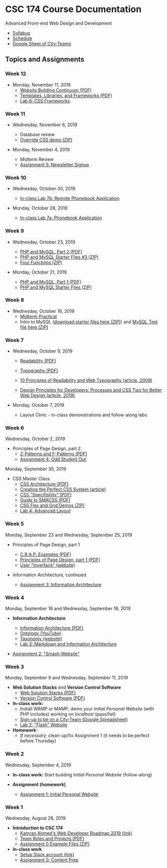 # CSC 174 Course Documentation
Advanced Front-end Web Design and Development

- [Syllabus](syllabus.md)
- [Schedule](schedule.md)
- [Google Sheet of City-Teams](https://docs.google.com/spreadsheets/d/1vkAjS8dGcFF_ByS9VRuI8sGagDNTyrp8JF43sN_mf4M/edit#gid=0)

## Topics and Assignments

### Week 12

- Monday, November 11, 2019
  - [Website Building Continuum (PDF)](16-templates-libraries-frameworks/website-building-continuum.pdf)
  - [Templates, Libraries, and Frameworks (PDF)](16-templates-libraries-frameworks/templates-libraries-frameworks.pdf)
  - [Lab 8: CSS Frameworks](lab08-css-frameworks/instructions.md)

### Week 11

- Wednesday, November 6, 2019
  - Database review
  - [Override CSS demo (ZIP)](16-templates-libraries-frameworks/bootstrap-demo.zip)

- Monday, November 4, 2019
  - Midterm Review
  - [Assignment 5: Newsletter Signup](assignment05-newsletter-signup/instructions.md)

### Week 10

- Wednesday, October 30, 2019
  - [In-class Lab 7b: Remote Phonebook Application](lab07b-remote-phonebook-application/instructions.md)

- Monday, October 28, 2019
  - [In-class Lab 7a: Phonebook Application](lab07a-phonebook-application/instructions.md)

### Week 9

- Wednesday, October 23, 2019
  - [PHP and MySQL, Part 2 (PDF)](15-php-mysql2/html-forms-and-databases.pdf)
  - [PHP and MySQL Starter Files #3 (ZIP)](15-php-mysql2/databases3.zip)
  - [Four Functions (ZIP)](15-php-mysql2/four-functions.zip)

- Monday, October 21, 2019
  - [PHP and MySQL, Part 1 (PDF)](14-php-mysql1/php-mysql.pdf)
  - [PHP and MySQL Starter Files (ZIP)](14-php-mysql1/php-mysql_starter-files.zip)

### Week 8

- Wednesday, October 16, 2019
  - [Midterm Practical](project-midterm/instructions.md)
  - Intro to MySQL ([download starter files here (ZIP)](13-mysql-intro/mysql-starter-files.zip)) and [MySQL Test file here (ZIP)](13-mysql-intro/testmysql.php.zip)

### Week 7

- Wednesday, October 9, 2019

  - [Readability (PDF)](12-readability-typography/readability.pdf)

  - [Typography (PDF)](12-readability-typography/typography.pdf)

  - [10 Principles of Readability and Web Typography (article, 2009)](https://www.smashingmagazine.com/2009/03/10-principles-for-readable-web-typography/)

  - [Design Principles for Developers: Processes and CSS Tips for Better Web Design (article, 2019)](https://css-tricks.com/design-principles-for-developers-processes-and-css-tips-for-better-web-design/)

- Monday, October 7, 2019
  - Layout Clinic - in-class demonstrations and follow-along labs

### Week 6

Wednesday, October 2, 2019

- Principles of Page Design, part 2
  - [Z-Patterns and F-Patterns (PDF)](10-principles-page-design2/z-patterns-and-f-patterns.pdf)
  - [Assignment 4: Odd Student Out](assignment04-odd-student-out/instructions.md)

Monday, September 30, 2019

- CSS Master Class
  - [CSS Architecture (PDF)](09-css-master-class/css-architecture.pdf)
  - [Creating the Perfect CSS System (article)](https://medium.com/gusto-design/creating-the-perfect-css-system-fa38f5bcdd9e)
  - [CSS "Specifishity" (PDF)](09-css-master-class/css-specifishity.pdf)
  - [Guide to SMACSS (PDF)](09-css-master-class/smacss-2012-08-21.pdf)
  - [CSS Flex and Grid Demos (ZIP)](09-css-master-class/flex-and-grid_demos.zip)
  - [Lab 4: Advanced Layout](lab04-advanced-layout/instructions.md)

### Week 5

Monday, September 23 and Wednesday, September 25, 2019

- Principles of Page Design, part 1
  - [C.R.A.P. Examples (PDF)](08-principles-page-design1/crap-examples.pdf)
  - [Principles of Page Design, part 1 (PDF)](08-principles-page-design1/principles-page-design1.pdf)
  - [User "Inyerface" (website)](https://userinyerface.com/)

- Information Architecture, continued
  - [Assignment 3: Information Architecture](assignment03-information-architecture/instructions.md)

### Week 4

Monday, September 16 and Wednesday, September 18, 2019

- **Information Architecture**
  - [Information Architecture (PDF)](06-information-architecture/information-architecture.pdf)
  - [Ontology (YouTube)](https://youtu.be/jfUPLuPL3Ho)
  - [Taxonomy (website)](https://www.beancreative.com/website-taxonomy-101-aka-the-art-and-science-of-classifying-your-content/)
  - [Lab 3: Markdown and Information Architecture](lab03-markdown-and-ia/instructions.md) 

- [Assignment 2: "Smash Website"](assignment02-smash-website/instructions.md)

### Week 3

Monday, September 9 and Wednesday, September 11, 2019

- **Web Solution Stacks** and **Version Control Software**
  - [Web Solution Stacks (PDF)](03-web-solutions-stacks/web-solution-stacks.pdf)
  - [Version Control Software (PDF)](04-version-control-software/version-control-software.pdf)
- **In-class work:** 
  - Install WAMP or MAMP; demo your *Initial Personal Website* (with PHP includes) working on *localhost* (pass/fail)
  - [Sign-up to be on a City-Team (Google Spreadsheet)](https://docs.google.com/spreadsheets/d/1vkAjS8dGcFF_ByS9VRuI8sGagDNTyrp8JF43sN_mf4M/edit#gid=0)
  - [Lab 2: "Flash" Website](lab02-flash-website/instructions.md)
- **Homework:**
  - *If necessary,* clean-up/fix Assignment 1 (it needs to be perfect before Thursday)

### Week 2

Wednesday, September 4, 2019

- **In-class work:** Start building *Initial Personal Website* (follow-along)

- **Assignment (homework)**
  - [Assignment 1: Initial Personal Website](assignment01-initial-personal-website/instructions.md)

### Week 1

Wednesday, August 28, 2019

- **Introduction to CSC 174**
  - [Kamran Ahmed's Web Developer Roadmap 2019 (link)](https://github.com/kamranahmedse/developer-roadmap)
  - [Team Roles and Projects (PDF)](01-introduction-to-csc174/team-roles-and-projects.pdf)
  - [Assignment 0 Example Files (ZIP)](assignment00-content-prep/media/example.zip)
- **In-class work**
  - [Setup Slack account (link)](https://join.slack.com/t/csc174/signup)
  - [Assignment 0: Content Prep](assignment00-content-prep/instructions.md)

